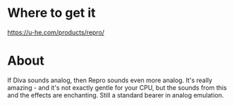 # Where to get it

https://u-he.com/products/repro/

# About

If Diva sounds analog, then Repro sounds even more analog. It's really amazing - and it's not exactly gentle for your CPU, but the sounds from this and the effects are enchanting. 
Still a standard bearer in analog emulation.
